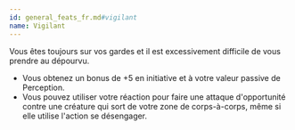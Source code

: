 ```yaml
---
id: general_feats_fr.md#vigilant
name: Vigilant
---
```


Vous êtes toujours sur vos gardes et il est excessivement difficile de vous prendre au dépourvu.

* Vous obtenez un bonus de +5 en initiative et à votre valeur passive de Perception.
* Vous pouvez utiliser votre réaction pour faire une attaque d'opportunité contre une créature qui sort de votre zone de corps-à-corps, même si elle utilise l'action se désengager.

